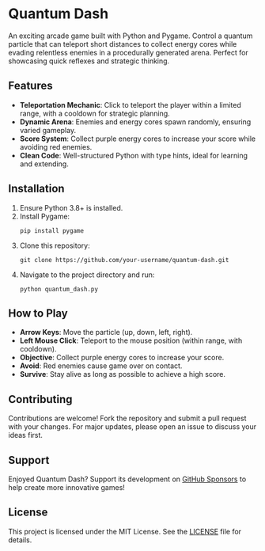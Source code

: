 # Quantum Dash

An exciting arcade game built with Python and Pygame. Control a quantum particle that can teleport short distances to collect energy cores while evading relentless enemies in a procedurally generated arena. Perfect for showcasing quick reflexes and strategic thinking.

## Features
- **Teleportation Mechanic**: Click to teleport the player within a limited range, with a cooldown for strategic planning.
- **Dynamic Arena**: Enemies and energy cores spawn randomly, ensuring varied gameplay.
- **Score System**: Collect purple energy cores to increase your score while avoiding red enemies.
- **Clean Code**: Well-structured Python with type hints, ideal for learning and extending.

## Installation
1. Ensure Python 3.8+ is installed.
2. Install Pygame:
   ```
   pip install pygame
   ```
3. Clone this repository:
   ```
   git clone https://github.com/your-username/quantum-dash.git
   ```
4. Navigate to the project directory and run:
   ```
   python quantum_dash.py
   ```

## How to Play
- **Arrow Keys**: Move the particle (up, down, left, right).
- **Left Mouse Click**: Teleport to the mouse position (within range, with cooldown).
- **Objective**: Collect purple energy cores to increase your score.
- **Avoid**: Red enemies cause game over on contact.
- **Survive**: Stay alive as long as possible to achieve a high score.

## Contributing
Contributions are welcome! Fork the repository and submit a pull request with your changes. For major updates, please open an issue to discuss your ideas first.

## Support
Enjoyed Quantum Dash? Support its development on [GitHub Sponsors](https://github.com/sponsors/your-username) to help create more innovative games!

## License
This project is licensed under the MIT License. See the [LICENSE](LICENSE) file for details.